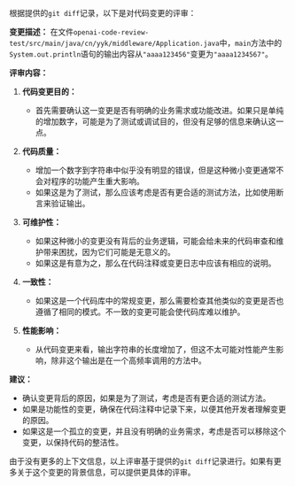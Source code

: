 根据提供的`git diff`记录，以下是对代码变更的评审：

**变更描述：**
在文件`openai-code-review-test/src/main/java/cn/yyk/middleware/Application.java`中，`main`方法中的`System.out.println`语句的输出内容从`"aaaa123456"`变更为`"aaaa1234567"`。

**评审内容：**

1. **代码变更目的：**
   - 首先需要确认这一变更是否有明确的业务需求或功能改进。如果只是单纯的增加数字，可能是为了测试或调试目的，但没有足够的信息来确认这一点。

2. **代码质量：**
   - 增加一个数字到字符串中似乎没有明显的错误，但是这种微小变更通常不会对程序的功能产生重大影响。
   - 如果这是为了测试，那么应该考虑是否有更合适的测试方法，比如使用断言来验证输出。

3. **可维护性：**
   - 如果这种微小的变更没有背后的业务逻辑，可能会给未来的代码审查和维护带来困扰，因为它们可能是无意义的。
   - 如果这是有意为之，那么在代码注释或变更日志中应该有相应的说明。

4. **一致性：**
   - 如果这是一个代码库中的常规变更，那么需要检查其他类似的变更是否也遵循了相同的模式。不一致的变更可能会使代码库难以维护。

5. **性能影响：**
   - 从代码变更来看，输出字符串的长度增加了，但这不太可能对性能产生影响，除非这个输出是在一个高频率调用的方法中。

**建议：**
- 确认变更背后的原因，如果是为了测试，考虑是否有更合适的测试方法。
- 如果是功能性的变更，确保在代码注释中记录下来，以便其他开发者理解变更的原因。
- 如果这是一个孤立的变更，并且没有明确的业务需求，考虑是否可以移除这个变更，以保持代码的整洁性。

由于没有更多的上下文信息，以上评审基于提供的`git diff`记录进行。如果有更多关于这个变更的背景信息，可以提供更具体的评审。